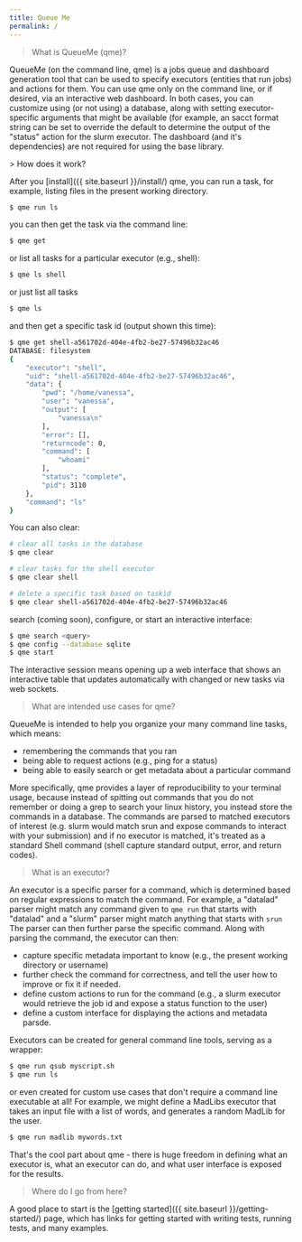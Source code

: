 ```yaml
---
title: Queue Me
permalink: /
---
```


> What is QueueMe (qme)?

QueueMe (on the command line, qme) is a jobs queue and dashboard generation tool that can be used
to specify executors (entities that run jobs) and actions for them. You can
use qme only on the command line, or if desired, via an interactive web dashboard.
In both cases, you can customize using (or not using) a database, along with 
setting executor-specific arguments that might be available (for example, an sacct
format string can be set to override the default to determine the output of
the "status" action for the slurm executor. 
The dashboard (and it's dependencies) are not required for using the base library.

<a id="#how-does-it-work">
> How does it work?

After you [install]({{ site.baseurl }}/install/) qme, you can run a task, for example,
listing files in the present working directory.

```bash
$ qme run ls
```

you can then get the task via the command line:

```bash
$ qme get
```

or list all tasks for a particular executor (e.g., shell):

```bash
$ qme ls shell
```

or just list all tasks

```bash
$ qme ls
```

and then get a specific task id (output shown this time):

```bash
$ qme get shell-a561702d-404e-4fb2-be27-57496b32ac46
DATABASE: filesystem
{
    "executor": "shell",
    "uid": "shell-a561702d-404e-4fb2-be27-57496b32ac46",
    "data": {
        "pwd": "/home/vanessa",
        "user": "vanessa",
        "output": [
            "vanessa\n"
        ],
        "error": [],
        "returncode": 0,
        "command": [
            "whoami"
        ],
        "status": "complete",
        "pid": 3110
    },
    "command": "ls"
}
```

You can also clear:

```bash
# clear all tasks in the database
$ qme clear 

# clear tasks for the shell executor
$ qme clear shell

# delete a specific task based on taskid
$ qme clear shell-a561702d-404e-4fb2-be27-57496b32ac46
```

search (coming soon), configure, or start an interactive interface:

```bash
$ qme search <query>
$ qme config --database sqlite
$ qme start
```

The interactive session means opening up a web interface that shows an interactive
table that updates automatically with changed or new tasks via web sockets.

> What are intended use cases for qme?

QueueMe is intended to help you organize your many command line tasks, which means:

 - remembering the commands that you ran
 - being able to request actions (e.g., ping for a status)
 - being able to easily search or get metadata about a particular command

More specifically, qme provides a layer of reproducibility to your terminal usage,
because instead of spitting out commands that you do not remember or doing a grep
to search your linux history, you instead store the commands in a database.
The commands are parsed to matched executors of interest (e.g. slurm would
match srun and expose commands to interact with your submission) and if no executor is matched,
it's treated as a standard Shell command (shell capture standard output, error, and return codes).

> What is an executor?

An executor is a specific parser for a command, which is determined based on 
regular expressions to match the command. For example, a "datalad" parser might match
any command given to `qme run` that starts with "datalad" and a "slurm" parser might match
anything that starts with `srun`  The parser can then further
parse the specific command. Along with parsing the command, the executor can then:

 - capture specific metadata important to know (e.g., the present working directory or username)
 - further check the command for correctness, and tell the user how to improve or fix it if needed.
 - define custom actions to run for the command (e.g., a slurm executor would retrieve the job id and expose a status function to the user)
 - define a custom interface for displaying the actions and metadata parsde.

Executors can be created for general command line tools, serving as a wrapper:

```bash
$ qme run qsub myscript.sh
$ qme run ls
```

or even created for custom use cases that don't require a command line executable at all! For example,
we might define a MadLibs executor that takes an input file with a list of words, and generates
a random MadLib for the user.

```bash
$ qme run madlib mywords.txt
```

That's the cool part about qme - there is huge freedom in defining what an executor is, what
an executor can do, and what user interface is exposed for the results.

> Where do I go from here?

A good place to start is the [getting started]({{ site.baseurl }}/getting-started/) page,
which has links for getting started with writing tests, running tests, and many examples.
